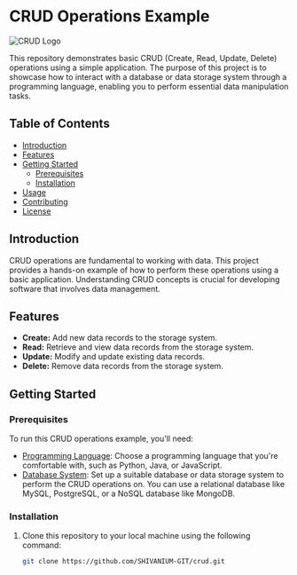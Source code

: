 # CRUD Operations Example

![CRUD Logo](https://codebots.com/crud/CRUD_Operations_Banner.png)

This repository demonstrates basic CRUD (Create, Read, Update, Delete) operations using a simple application. The purpose of this project is to showcase how to interact with a database or data storage system through a programming language, enabling you to perform essential data manipulation tasks.

## Table of Contents

- [Introduction](#introduction)
- [Features](#features)
- [Getting Started](#getting-started)
  - [Prerequisites](#prerequisites)
  - [Installation](#installation)
- [Usage](#usage)
- [Contributing](#contributing)
- [License](#license)

## Introduction

CRUD operations are fundamental to working with data. This project provides a hands-on example of how to perform these operations using a basic application. Understanding CRUD concepts is crucial for developing software that involves data management.

## Features

- **Create:** Add new data records to the storage system.
- **Read:** Retrieve and view data records from the storage system.
- **Update:** Modify and update existing data records.
- **Delete:** Remove data records from the storage system.

## Getting Started

### Prerequisites

To run this CRUD operations example, you'll need:

- [Programming Language](https://www.example.com/link-to-programming-language): Choose a programming language that you're comfortable with, such as Python, Java, or JavaScript.
- [Database System](https://www.example.com/link-to-database): Set up a suitable database or data storage system to perform the CRUD operations on. You can use a relational database like MySQL, PostgreSQL, or a NoSQL database like MongoDB.

### Installation

1. Clone this repository to your local machine using the following command:

   ```bash
   git clone https://github.com/SHIVANIUM-GIT/crud.git
